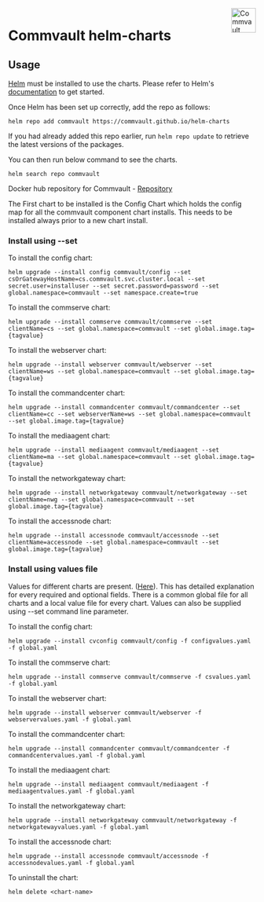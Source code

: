 <link rel = "icon" href = 
"https://documentation.commvault.com/static/homepage/img/favicon.ico" 
        type = "image/x-icon">
        
<a href="https://commvault.github.io/helm-charts/">
    <img src="https://documentation.commvault.com/static/homepage/img/cmv-logo-full.png" alt="Commvault logo" title="Commvault" align="right" height="50" />
</a>

# Commvault helm-charts

## Usage

[Helm](https://helm.sh) must be installed to use the charts.  Please refer to
Helm's [documentation](https://helm.sh/docs) to get started.

Once Helm has been set up correctly, add the repo as follows:

    helm repo add commvault https://commvault.github.io/helm-charts

If you had already added this repo earlier, run `helm repo update` to retrieve
the latest versions of the packages.  

You can then run below command to see the charts.

    helm search repo commvault

Docker hub repository for Commvault - [Repository](https://hub.docker.com/u/commvault)

The First chart to be installed is the Config Chart which holds the config map for all the commvault component chart installs. This needs to be installed always prior to a new chart install.

### Install using \--set

To install the config chart:

    helm upgrade --install config commvault/config --set csOrGatewayHostName=cs.commvault.svc.cluster.local --set secret.user=installuser --set secret.password=password --set global.namespace=commvault --set namespace.create=true
    
To install the commserve chart:

    helm upgrade --install commserve commvault/commserve --set clientName=cs --set global.namespace=commvault --set global.image.tag={tagvalue}
    
To install the webserver chart:

    helm upgrade --install webserver commvault/webserver --set clientName=ws --set global.namespace=commvault --set global.image.tag={tagvalue}
    
To install the commandcenter chart:

    helm upgrade --install commandcenter commvault/commandcenter --set clientName=cc --set webserverName=ws --set global.namespace=commvault --set global.image.tag={tagvalue}

To install the mediaagent chart:

    helm upgrade --install mediaagent commvault/mediaagent --set clientName=ma --set global.namespace=commvault --set global.image.tag={tagvalue}

To install the networkgateway chart:

    helm upgrade --install networkgateway commvault/networkgateway --set clientName=nwg --set global.namespace=commvault --set global.image.tag={tagvalue}
    
To install the accessnode chart:

    helm upgrade --install accessnode commvault/accessnode --set clientName=accessnode --set global.namespace=commvault --set global.image.tag={tagvalue}
    
### Install using values file

Values for different charts are present. ([Here](https://github.com/Commvault/helm-charts/tree/main/valuefiles)). This has detailed explanation for every required and optional fields. There is a common global file for all charts and a local value file for every chart. Values can also be supplied using --set command line parameter.

To install the config chart:

    helm upgrade --install cvconfig commvault/config -f configvalues.yaml -f global.yaml
    
To install the commserve chart:

    helm upgrade --install commserve commvault/commserve -f csvalues.yaml -f global.yaml
    
To install the webserver chart:

    helm upgrade --install webserver commvault/webserver -f webservervalues.yaml -f global.yaml
    
To install the commandcenter chart:

    helm upgrade --install commandcenter commvault/commandcenter -f commandcentervalues.yaml -f global.yaml

To install the mediaagent chart:

    helm upgrade --install mediaagent commvault/mediaagent -f mediaagentvalues.yaml -f global.yaml

To install the networkgateway chart:

    helm upgrade --install networkgateway commvault/networkgateway -f networkgatewayvalues.yaml -f global.yaml
    
To install the accessnode chart:

    helm upgrade --install accessnode commvault/accessnode -f accessnodevalues.yaml -f global.yaml

To uninstall the chart:

    helm delete <chart-name>
